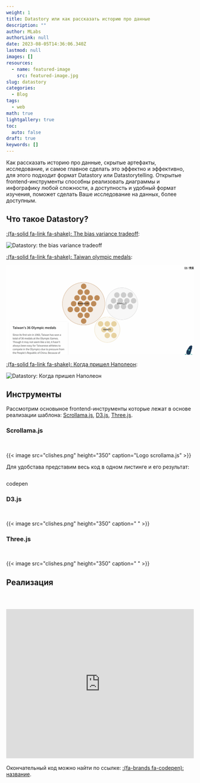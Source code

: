 ```yaml
---
weight: 1
title: Datastory или как рассказать историю про данные
description: ""
author: MLabs
authorLink: null
date: 2023-08-05T14:36:06.340Z
lastmod: null
images: []
resources:
  - name: featured-image
    src: featured-image.jpg
slug: datastory
categories:
  - Blog
tags:
  - web
math: true
lightgallery: true
toc:
  auto: false
draft: true
keywords: []
---
```


Как рассказать историю про данные, скрытые артефакты, исследование, и самое главное сделать это эффектно и эффективно, для этого подходит формат Datastory или Datastorytelling. Открытые frontend-инструменты способны реализовать диаграммы и инфографику любой сложности, а доступность и удобный формат изучения, поможет сделать Ваше исследование на данных, более доступным.

<!--more-->

## Что такое Datastory?





[:(fa-solid fa-link fa-shake): <u>The bias variance tradeoff</u>](https://mlu-explain.github.io/bias-variance/):

![](bias_variance.gif "Datastory: the bias variance tradeoff")

[:(fa-solid fa-link fa-shake): <u>Taiwan olympic medals</u>](https://taiwandatastories.com/taiwan-olympic-medals/):

![](taiwan.gif "Datastory: Taiwan olympic medals")

[:(fa-solid fa-link fa-shake): <u>Когда пришел Наполеон</u>](https://1812.tass.ru/):

![](1812.gif "Datastory: Когда пришел Наполеон")



## Инструменты

Рассмотрим основыное frontend-инструменты которые лежат в основе реализации шаблона: [Scrollama.js](https://pudding.cool/process/introducing-scrollama/), [D3.js](https://d3js.org/), [Three.js](https://threejs.org/).



### Scrollama.js

![]()

{{< image src="clishes.png" height="350" caption="Logo scrollama.js" >}}



Для удобстава представим весь код в одном листинге и его результат:

```html

```

codepen

### D3.js

![]()

{{< image src="clishes.png" height="350" caption=" " >}}



### Three.js

![]()

{{< image src="clishes.png" height="350" caption=" " >}}



## Реализация



```html

```

```css

```

```js

```



<iframe height="400" style="width: 100%;" scrolling="no" title="test" src="https://codepen.io/mlnchkdv/embed/gOQEjVv?default-tab=html%2Cresult&editable=true" frameborder="no" loading="lazy" allowtransparency="true" allowfullscreen="true">
  See the Pen <a href="https://codepen.io/mlnchkdv/pen/gOQEjVv">
  test</a> by mlnchkdv (<a href="https://codepen.io/mlnchkdv">@mlnchkdv</a>)
  on <a href="https://codepen.io">CodePen</a>.
</iframe>





Окончательный код можно найти по ссылке: [:(fa-brands fa-codepen): название]().